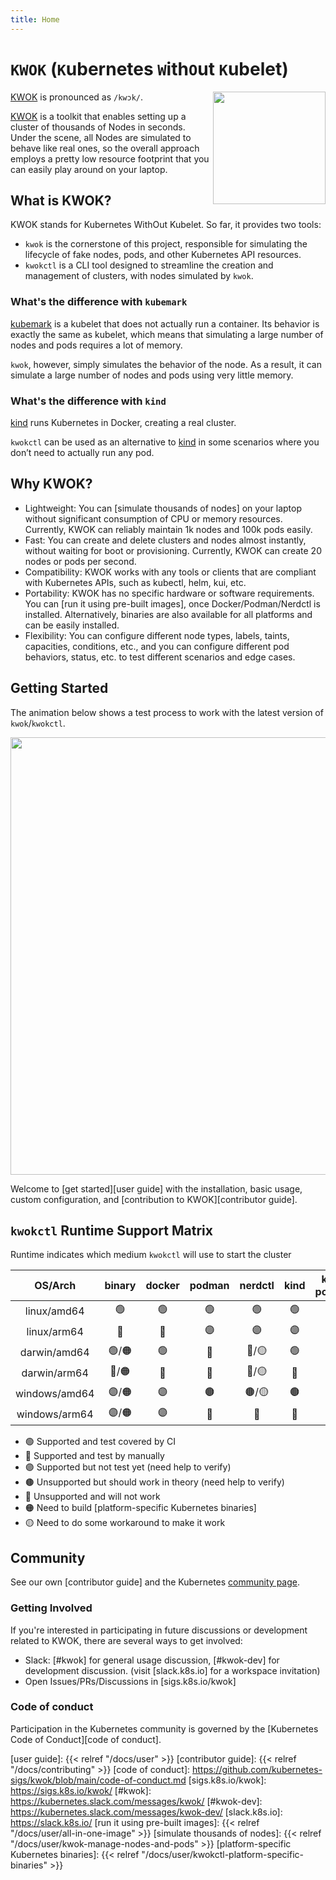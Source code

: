 ```yaml
---
title: Home
---
```


# `KWOK` (`K`ubernetes `W`ith`O`ut `K`ubelet)

<img align="right" width="180px" src="/favicon.svg">

[KWOK] is pronounced as `/kwɔk/`.

[KWOK] is a toolkit that enables setting up a cluster of thousands of Nodes in seconds.
Under the scene, all Nodes are simulated to behave like real ones, so the overall approach employs
a pretty low resource footprint that you can easily play around on your laptop.

## What is KWOK?

KWOK stands for Kubernetes WithOut Kubelet. So far, it provides two tools:

- `kwok` is the cornerstone of this project, responsible for simulating the lifecycle of fake nodes, pods, and other Kubernetes API resources.
- `kwokctl` is a CLI tool designed to streamline the creation and management of clusters, with nodes simulated by `kwok`.

### What's the difference with `kubemark`

[kubemark] is a kubelet that does not actually run a container. Its behavior is exactly the same as kubelet,
which means that simulating a large number of nodes and pods requires a lot of memory.

`kwok`, however, simply simulates the behavior of the node. As a result, it can simulate a large number of nodes and pods using very little memory.

### What's the difference with `kind`

[kind] runs Kubernetes in Docker, creating a real cluster.

`kwokctl` can be used as an alternative to [kind] in some scenarios where you don’t need to actually run any pod.

## Why KWOK?

- Lightweight: You can [simulate thousands of nodes] on your laptop without significant consumption of CPU or memory resources.
Currently, KWOK can reliably maintain 1k nodes and 100k pods easily.
- Fast: You can create and delete clusters and nodes almost instantly, without waiting for boot or provisioning.
Currently, KWOK can create 20 nodes or pods per second.
- Compatibility: KWOK works with any tools or clients that are compliant with Kubernetes APIs, such as kubectl, helm, kui, etc.
- Portability: KWOK has no specific hardware or software requirements. You can [run it using pre-built images], once Docker/Podman/Nerdctl is installed. Alternatively, binaries are also available for all platforms and can be easily installed.
- Flexibility: You can configure different node types, labels, taints, capacities, conditions, etc., and you can configure different pod behaviors, status, etc. to test different scenarios and edge cases.

## Getting Started

The animation below shows a test process to work with the latest version of `kwok`/`kwokctl`.

<img width="700px" src="/img/demo/manage-clusters.svg">

Welcome to [get started][user guide] with the installation, basic usage, custom configuration,
and [contribution to KWOK][contributor guide].

## `kwokctl` Runtime Support Matrix

Runtime indicates which medium `kwokctl` will use to start the cluster

|    OS/Arch    | binary | docker | podman | nerdctl | kind  | kind-podman |
|:-------------:|:------:|:------:|:------:|:-------:|:-----:|:-----------:|
|  linux/amd64  |   🟢   |   🟢   |   🟢   |   🟢    |  🟢   |     🟢      |
|  linux/arm64  |   🔵   |   🔵   |   🟣   |   🟣    |  🟣   |     🟣      |
| darwin/amd64  | 🟢/🟠  |   🟢   |   🔵   |  🔵/🟡  |  🟢   |     🔵      |
| darwin/arm64  | 🔵/🟠  |   🔵   |   🔵   |  🔵/🟡  |  🔵   |     🔵      |
| windows/amd64 | 🟣/🟠  |   🟣   |   🟤   |  🟤/🟡  |  🟤   |     🟤      |
| windows/arm64 | 🟣/🟠  |   🟣   |   🔴   |   🔴    |  🔴   |     🔴      |

- 🟢 Supported and test covered by CI
- 🔵 Supported and test by manually
- 🟣 Supported but not test yet (need help to verify)
- 🟤 Unsupported but should work in theory (need help to verify)
- 🔴 Unsupported and will not work
- 🟠 Need to build [platform-specific Kubernetes binaries]
- 🟡 Need to do some workaround to make it work

## Community

See our own [contributor guide] and the Kubernetes [community page].

### Getting Involved

If you're interested in participating in future discussions or development related to KWOK, there are several ways to get involved:

- Slack: [#kwok] for general usage discussion, [#kwok-dev] for development discussion. (visit [slack.k8s.io] for a workspace invitation)
- Open Issues/PRs/Discussions in [sigs.k8s.io/kwok]

### Code of conduct

Participation in the Kubernetes community is governed by the [Kubernetes Code of Conduct][code of conduct].

[KWOK]: https://sigs.k8s.io/kwok
[kind]: https://github.com/kubernetes-sigs/kind
[kubemark]: https://github.com/kubernetes/kubernetes/tree/master/test/kubemark
[community page]: https://kubernetes.io/community/
[user guide]: {{< relref "/docs/user" >}}
[contributor guide]: {{< relref "/docs/contributing" >}}
[code of conduct]: https://github.com/kubernetes-sigs/kwok/blob/main/code-of-conduct.md
[sigs.k8s.io/kwok]: https://sigs.k8s.io/kwok/
[#kwok]: https://kubernetes.slack.com/messages/kwok/
[#kwok-dev]: https://kubernetes.slack.com/messages/kwok-dev/
[slack.k8s.io]: https://slack.k8s.io/
[run it using pre-built images]: {{< relref "/docs/user/all-in-one-image" >}}
[simulate thousands of nodes]: {{< relref "/docs/user/kwok-manage-nodes-and-pods" >}}
[platform-specific Kubernetes binaries]: {{< relref "/docs/user/kwokctl-platform-specific-binaries" >}}

